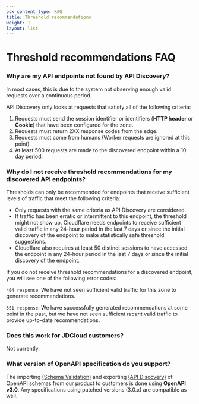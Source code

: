 ```yaml
---
pcx_content_type: FAQ
title: Threshold recommendations
weight: 1
layout: list
---
```

# Threshold recommendations FAQ

### Why are my API endpoints not found by API Discovery?

In most cases, this is due to the system not observing enough valid requests over a continuous period.

API Discovery only looks at requests that satisfy all of the following criteria:

1. Requests must send the session identifier or identifiers (**HTTP header** or **Cookie**) that have been configured for the zone.
2. Requests must return 2XX response codes from the edge.
3. Requests must come from humans (Worker requests are ignored at this point).
4. At least 500 requests are made to the discovered endpoint within a 10 day period.

### Why do I not receive threshold recommendations for my discovered API endpoints?

Thresholds can only be recommended for endpoints that receive sufficient levels of traffic that meet the following criteria: 

* Only requests with the same criteria as API Discovery are considered. 
* If traffic has been erratic or intermittent to this endpoint, the threshold might not show up. Cloudflare needs endpoints to receive sufficient valid traffic in any 24-hour period in the last 7 days or since the initial discovery of the endpoint to make statistically safe threshold suggestions.
* Cloudflare also requires at least 50 distinct sessions to have accessed the endpoint in any 24-hour period in the last 7 days or since the initial discovery of the endpoint.

If you do not receive threshold recommendations for a discovered endpoint, you will see one of the following error codes: 

`404 response`: We have not seen sufficient valid traffic for this zone to generate recommendations.

`551 response`: We have successfully generated recommendations at some point in the past, but we have not seen sufficient *recent* valid traffic to provide up-to-date recommendations.

### Does this work for JDCloud customers?
Not currently.

### What version of OpenAPI specification do you support?
The importing [(Schema Validation)](/api-shield/security/schema-validation/) and exporting [(API Discovery)](/api-shield/security/api-discovery/) of OpenAPI schemas from our product to customers is done using **OpenAPI v3.0**. Any specifications using patched versions (3.0.x) are compatible as well. 